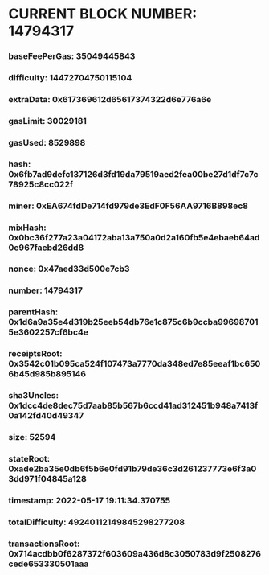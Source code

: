 # CURRENT BLOCK NUMBER: 14794317

### baseFeePerGas: 35049445843
### difficulty: 14472704750115104
### extraData: 0x617369612d65617374322d6e776a6e
### gasLimit: 30029181
### gasUsed: 8529898
### hash: 0x6fb7ad9defc137126d3fd19da79519aed2fea00be27d1df7c7c78925c8cc022f
### miner: 0xEA674fdDe714fd979de3EdF0F56AA9716B898ec8
### mixHash: 0x0bc36f277a23a04172aba13a750a0d2a160fb5e4ebaeb64ad0e967faebd26dd8
### nonce: 0x47aed33d500e7cb3
### number: 14794317
### parentHash: 0x1d6a9a35e4d319b25eeb54db76e1c875c6b9ccba996987015e3602257cf6bc4e
### receiptsRoot: 0x3542c01b095ca524f107473a7770da348ed7e85eeaf1bc6506b45d985b895146
### sha3Uncles: 0x1dcc4de8dec75d7aab85b567b6ccd41ad312451b948a7413f0a142fd40d49347
### size: 52594
### stateRoot: 0xade2ba35e0db6f5b6e0fd91b79de36c3d261237773e6f3a03dd971f04845a128
### timestamp: 2022-05-17 19:11:34.370755
### totalDifficulty: 49240112149845298277208
### transactionsRoot: 0x714acdbb0f6287372f603609a436d8c3050783d9f2508276cede653330501aaa
